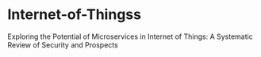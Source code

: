 # Internet-of-Thingss
Exploring the Potential of Microservices in Internet of Things: A Systematic Review of Security and Prospects
